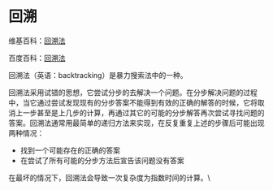 # 回溯

维基百科：[回溯法](https://zh.wikipedia.org/wiki/%E5%9B%9E%E6%BA%AF%E6%B3%95)

百度百科：[回溯法](https://baike.baidu.com/item/%E5%9B%9E%E6%BA%AF%E6%B3%95/86074)

回溯法（英语：backtracking）是暴力搜索法中的一种。

回溯法采用试错的思想，它尝试分步的去解决一个问题。在分步解决问题的过程中，当它通过尝试发现现有的分步答案不能得到有效的正确的解答的时候，它将取消上一步甚至是上几步的计算，再通过其它的可能的分步解答再次尝试寻找问题的答案。回溯法通常用最简单的递归方法来实现，在反复重复上述的步骤后可能出现两种情况：

* 找到一个可能存在的正确的答案
* 在尝试了所有可能的分步方法后宣告该问题没有答案

在最坏的情况下，回溯法会导致一次复杂度为指数时间的计算。\




